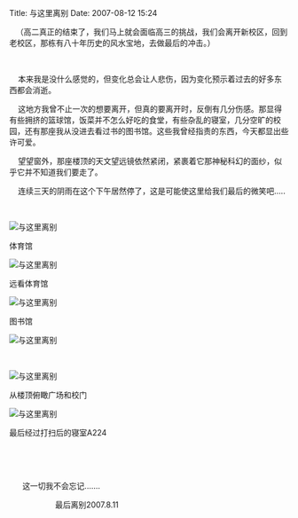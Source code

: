 Title: 与这里离别
Date: 2007-08-12 15:24

<p> </p> 
<p>&nbsp;&nbsp; （高二真正的结束了，我们马上就会面临高三的挑战，我们会离开新校区，回到老校区，那栋有八十年历史的风水宝地，去做最后的冲击。）</p> 
<p>&nbsp;</p> 
<p>&nbsp;&nbsp;&nbsp; 本来我是没什么感觉的，但变化总会让人悲伤，因为变化预示着过去的好多东西都会消逝。</p> 
<p>&nbsp;&nbsp;&nbsp; 这地方我曾不止一次的想要离开，但真的要离开时，反倒有几分伤感。那显得有些拥挤的篮球馆，饭菜并不怎么好吃的食堂，有些杂乱的寝室，几分空旷的校园，还有那座我从没进去看过书的图书馆。这些我曾经指责的东西，今天都显出些许可爱。</p> 
<p>&nbsp;&nbsp;&nbsp; 望望窗外，那座楼顶的天文望远镜依然紧闭，紧裹着它那神秘科幻的面纱，似乎它并不知道我们要走了。</p> 
<p>&nbsp;&nbsp;&nbsp; 连续三天的阴雨在这个下午居然停了，这是可能使这里给我们最后的微笑吧.....</p> 
<p>&nbsp;</p> 
<p><img src="http://simg.sinajs.cn/blog7style/images/common/sg_trans.gif"  real_src="http://a591.ac-images.myspacecdn.com/images01/101/l_c6cc9e49fed5eb3f6c355a9cf2a8b41e.jpg"  alt="与这里离别"  title="与这里离别"  style="max-width:500px;"  /></p> 
<p>体育馆</p> 
<p><img src="http://simg.sinajs.cn/blog7style/images/common/sg_trans.gif"  real_src="http://a282.ac-images.myspacecdn.com/images01/104/l_8dd7821e90cc0343b391cd1aaa35b291.jpg"  alt="与这里离别"  title="与这里离别"  style="max-width:500px;"  /></p> 
<p>远看体育馆</p> 
<p><img src="http://simg.sinajs.cn/blog7style/images/common/sg_trans.gif"  real_src="http://a487.ac-images.myspacecdn.com/images01/93/l_876fd5d84a6b2deece663b164fac7d36.jpg"  alt="与这里离别"  title="与这里离别"  style="max-width:500px;"  /></p> 
<p>图书馆</p> 
<p><img src="http://simg.sinajs.cn/blog7style/images/common/sg_trans.gif"  real_src="http://a669.ac-images.myspacecdn.com/images01/76/l_d15a1836fc4a6aee471a4008b09ca82c.jpg"  alt="与这里离别"  title="与这里离别"  style="max-width:500px;"  /></p> 
<p>&nbsp;</p> 
<p><img src="http://simg.sinajs.cn/blog7style/images/common/sg_trans.gif"  real_src="http://a933.ac-images.myspacecdn.com/images01/74/l_e1bf2a113c244c03b3743340474db444.jpg"  alt="与这里离别"  title="与这里离别"  style="max-width:500px;"  /></p> 
<p>从楼顶俯瞰广场和校门</p> 
<p><img src="http://simg.sinajs.cn/blog7style/images/common/sg_trans.gif"  real_src="http://a803.ac-images.myspacecdn.com/images01/87/l_1ff55068aa971b57592686d6b17e2f12.jpg"  alt="与这里离别"  title="与这里离别"  style="max-width:500px;"  /></p> 
<p>最后经过打扫后的寝室A224</p> 
<p>&nbsp;</p> 
<p>&nbsp;</p> 
<p> &nbsp;&nbsp;&nbsp;&nbsp;&nbsp; 这一切我不会忘记.......</p> 
<p> &nbsp;&nbsp;&nbsp;&nbsp;&nbsp;&nbsp;&nbsp;&nbsp;&nbsp;&nbsp;&nbsp;&nbsp;&nbsp;&nbsp;&nbsp;&nbsp;&nbsp;&nbsp;&nbsp;&nbsp; 最后离别2007.8.11</p> 
<p>&nbsp;</p> 
<p>&nbsp;</p>
